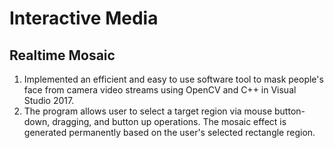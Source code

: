 # Interactive Media

## Realtime Mosaic 
1. Implemented an efficient and easy to use software tool to mask people's face from camera video streams using OpenCV and C++ in Visual Studio 2017.
2. The program allows user to select a target region via mouse button-down, dragging, and button up operations. The mosaic effect is generated permanently based on the user's selected rectangle region.


